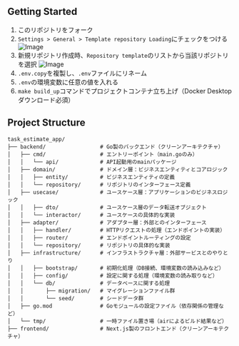 ## Getting Started
1. このリポジトリをフォーク
2. `Settings > General > Template repository Loading`にチェックをつける
![Image](https://github.com/user-attachments/assets/617d2ae4-9248-4e1d-b37a-7d1f48e31ac2)
3. 新規リポジトリ作成時、`Repository template`のリストから当該リポジトリを選択
![Image](https://github.com/user-attachments/assets/b1937b9d-660b-4f1f-8f70-c7361a0766c3)
4. `.env.copy`を複製し、`.env`ファイルにリネーム
5. `.env`の環境変数に任意の値を入れる
6. `make build_up`コマンドでプロジェクトコンテナ立ち上げ（Docker Desktopダウンロード必須）

## Project Structure
```
task_estimate_app/
├── backend/                 # Go製のバックエンド（クリーンアーキテクチャ）
│   ├── cmd/                 # エントリーポイント（main.goのみ）
│   │   └── api/             # API起動用のmainパッケージ
│   ├── domain/              # ドメイン層：ビジネスエンティティとコアロジック
│   │   ├── entity/          # ビジネスエンティティの定義
│   │   └── repository/      # リポジトリのインターフェース定義
│   ├── usecase/             # ユースケース層：アプリケーションのビジネスロジック
│   │   ├── dto/             # ユースケース層のデータ転送オブジェクト
│   │   └── interactor/      # ユースケースの具体的な実装
│   ├── adapter/             # アダプター層：外部とのインターフェース
│   │   ├── handler/         # HTTPリクエストの処理（エンドポイントの実装）
│   │   ├── router/          # エンドポイントルーティングの設定
│   │   └── repository/      # リポジトリの具体的な実装
│   ├── infrastructure/      # インフラストラクチャ層：外部サービスとのやりとり
│   │   ├── bootstrap/       # 初期化処理（DB接続、環境変数の読み込みなど）
│   │   ├── config/          # 設定に関する処理（環境変数の読み取りなど）
│   │   └── db/              # データベースに関する処理
│   │       ├── migration/   # マイグレーションファイル群
│   │       └── seed/        # シードデータ群
│   ├── go.mod               # Goモジュールの設定ファイル（依存関係の管理など）
│   └── tmp/                 # 一時ファイル置き場（airによるビルド結果など）
├── frontend/                # Next.js製のフロントエンド（クリーンアーキテクチャ）
```
